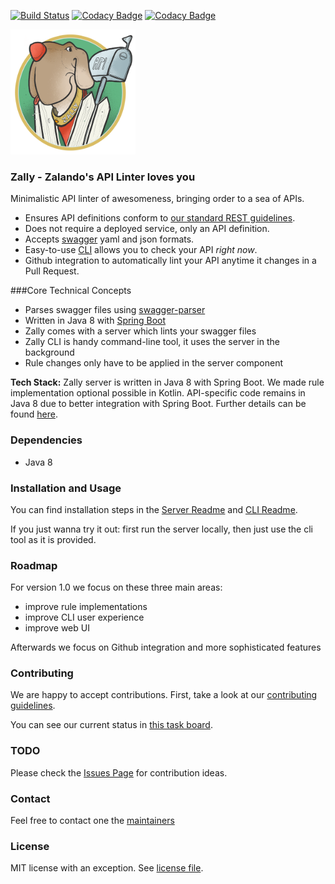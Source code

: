 [![Build Status](https://travis-ci.org/zalando-incubator/zally.svg?branch=master)](https://travis-ci.org/zalando-incubator/zally)
[![Codacy Badge](https://api.codacy.com/project/badge/Grade/05a7515011504c06b1cb35ede27ac7d4)](https://www.codacy.com/app/zally/zally?utm_source=github.com&amp;utm_medium=referral&amp;utm_content=zalando-incubator/zally&amp;utm_campaign=Badge_Grade)
[![Codacy Badge](https://api.codacy.com/project/badge/Coverage/05a7515011504c06b1cb35ede27ac7d4)](https://www.codacy.com/app/zally/zally?utm_source=github.com&utm_medium=referral&utm_content=zalando-incubator/zally&utm_campaign=Badge_Coverage)

<img src="logo.png" width="200" height="200" />

### Zally - Zalando's API Linter loves you

Minimalistic API linter of awesomeness, bringing order to a sea of APIs.

- Ensures API definitions conform to
[our standard REST guidelines](http://zalando.github.io/restful-api-guidelines/).
- Does not require a deployed service, only an API definition.
- Accepts [swagger](swagger.io) yaml and json formats.
- Easy-to-use [CLI](cli/README.md) allows you to check your API *right now*.
- Github integration to automatically lint your API anytime it changes in a Pull Request.


###Core Technical Concepts

- Parses swagger files using [swagger-parser](https://github.com/swagger-api/swagger-parser)
- Written in Java 8 with [Spring Boot](https://github.com/spring-projects/spring-boot)
- Zally comes with a server which lints your swagger files
- Zally CLI is handy command-line tool, it uses the server in the background
- Rule changes only have to be applied in the server component

**Tech Stack:** Zally server is written in Java 8 with Spring Boot. We made rule implementation
optional possible in Kotlin. API-specific code remains in Java 8 due to better integration with
Spring Boot. Further details can be found [here](https://github.com/zalando-incubator/zally/pull/65#issuecomment-269474831).


### Dependencies

- Java 8


### Installation and Usage

You can find installation steps in the [Server Readme](server/README.md) and [CLI Readme](cli/README.md).

If you just wanna try it out: first run the server locally, then just use the cli tool as it is provided.


### Roadmap

For version 1.0 we focus on these three main areas:

- improve rule implementations
- improve CLI user experience
- improve web UI

Afterwards we focus on Github integration and more sophisticated features


### Contributing

We are happy to accept contributions. First, take a look at our [contributing guidelines](CONTRIBUTING.md).

You can see our current status in [this task board](https://github.com/zalando-incubator/zally/projects/1).


### TODO

Please check the [Issues Page](https://github.com/zalando-incubator/zally/issues)
for contribution ideas.


### Contact

Feel free to contact one the [maintainers](MAINTAINERS)


### License

MIT license with an exception. See [license file](LICENSE).
